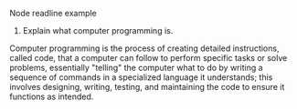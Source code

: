 Node readline example




















1. Explain what computer programming is.

Computer programming is the process of creating detailed instructions, called code, that a computer can follow to perform specific tasks or solve problems, essentially "telling" the computer what to do by writing a sequence of commands in a specialized language it understands; this involves designing, writing, testing, and maintaining the code to ensure it functions as intended. 
